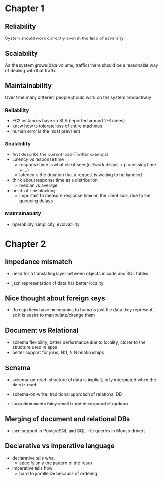 # Chapter 1

## Reliability
System should work correctly even in the face of adversity

## Scalability
As the system grows(data volume, traffic) there should be a reasonable way of dealing with that traffic

## Maintainability
Over time many different people should work on the system productively

### Reliability
- EC2 instances have no SLA (reported around 2-3 nines)
- know how to tolerate loss of entire machines
- human error is the most prevalent

### Scalability
- first describe the current load (Twitter example)
- Latency vs response time
  - response time is what client sees(network delays + processing time + ...)
  - latency is the duration that a request is waiting to he handled
- think about response time as a distribution
  - median vs average
- head-of-line blocking
  - important to measure response time on the client side, due to the queueing delays 

### Maintainability
- operability, simplicity, evolvability

# Chapter 2

## Impedance mismatch
- need for a translating layer between objects in code and SQL tables

- json representation of data has better locality

## Nice thought about foreign keys
- 'foreign keys have no meaning to humans just the data they represent', so it is easier to manipulate/change them

## Document vs Relational
- schema flexibility, better performance due to locality, closer to the structure used in apps
- better support for joins, N:1, N:N relationships

## Schema
- schema-on-read: structure of data is implicit, only interpreted when the data is read
- schema-on-write: traditional approach of relational DB

- keep documents fairly small to optimize speed of updates

## Merging of document and relational DBs
- json support in PostgreSQL and SQL-like queries in Mongo drivers

## Declarative vs imperative language
- declarative tells what
  - specify only the pattern of the result
- imperative tells how
  - hard to parallelize because of ordering

